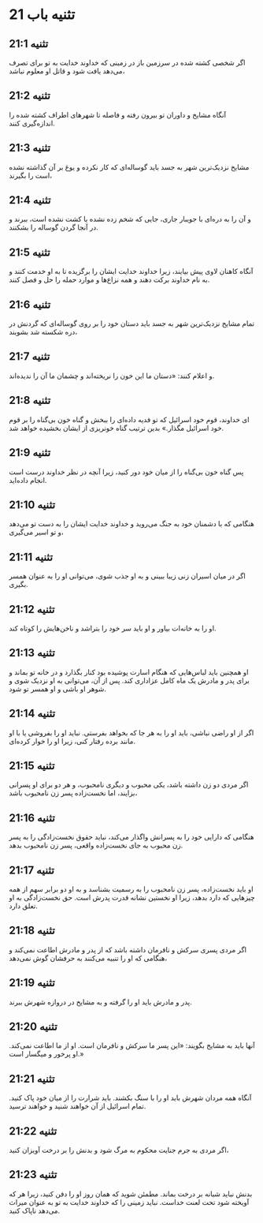 # تثنیه باب 21

## تثنیه 21:1
اگر شخصی کشته شده در سرزمین باز در زمینی که خداوند خدایت به تو برای تصرف می‌دهد یافت شود و قاتل او معلوم نباشد،

## تثنیه 21:2
آنگاه مشایخ و داوران تو بیرون رفته و فاصله تا شهرهای اطراف کشته شده را اندازه‌گیری کنند.

## تثنیه 21:3
مشایخ نزدیک‌ترین شهر به جسد باید گوساله‌ای که کار نکرده و یوغ بر آن گذاشته نشده است را بگیرند،

## تثنیه 21:4
و آن را به دره‌ای با جویبار جاری، جایی که شخم زده نشده یا کشت نشده است، ببرند و در آنجا گردن گوساله را بشکنند.

## تثنیه 21:5
آنگاه کاهنان لاوی پیش بیایند، زیرا خداوند خدایت ایشان را برگزیده تا به او خدمت کنند و به نام خداوند برکت دهند و همه نزاع‌ها و موارد حمله را حل و فصل کنند.

## تثنیه 21:6
تمام مشایخ نزدیک‌ترین شهر به جسد باید دستان خود را بر روی گوساله‌ای که گردنش در دره شکسته شد بشویند،

## تثنیه 21:7
و اعلام کنند: «دستان ما این خون را نریخته‌اند و چشمان ما آن را ندیده‌اند.

## تثنیه 21:8
ای خداوند، قوم خود اسرائیل که تو فدیه داده‌ای را ببخش و گناه خون بی‌گناه را بر قوم خود اسرائیل مگذار.» بدین ترتیب گناه خونریزی از ایشان بخشیده خواهد شد.

## تثنیه 21:9
پس گناه خون بی‌گناه را از میان خود دور کنید، زیرا آنچه در نظر خداوند درست است انجام داده‌اید.

## تثنیه 21:10
هنگامی که با دشمنان خود به جنگ می‌روید و خداوند خدایت ایشان را به دست تو می‌دهد و تو اسیر می‌گیری،

## تثنیه 21:11
اگر در میان اسیران زنی زیبا ببینی و به او جذب شوی، می‌توانی او را به عنوان همسر بگیری.

## تثنیه 21:12
او را به خانه‌ات بیاور و او باید سر خود را بتراشد و ناخن‌هایش را کوتاه کند.

## تثنیه 21:13
او همچنین باید لباس‌هایی که هنگام اسارت پوشیده بود کنار بگذارد و در خانه تو بماند و برای پدر و مادرش یک ماه کامل عزاداری کند. پس از آن، می‌توانی به او نزدیک شوی و شوهر او باشی و او همسر تو شود.

## تثنیه 21:14
اگر از او راضی نباشی، باید او را به هر جا که بخواهد بفرستی. نباید او را بفروشی یا با او مانند برده رفتار کنی، زیرا او را خوار کرده‌ای.

## تثنیه 21:15
اگر مردی دو زن داشته باشد، یکی محبوب و دیگری نامحبوب، و هر دو برای او پسرانی بزایند، اما نخست‌زاده پسر زن نامحبوب باشد،

## تثنیه 21:16
هنگامی که دارایی خود را به پسرانش واگذار می‌کند، نباید حقوق نخست‌زادگی را به پسر زن محبوب به جای نخست‌زاده واقعی، پسر زن نامحبوب بدهد.

## تثنیه 21:17
او باید نخست‌زاده، پسر زن نامحبوب را به رسمیت بشناسد و به او دو برابر سهم از همه چیزهایی که دارد بدهد، زیرا او نخستین نشانه قدرت پدرش است. حق نخست‌زادگی به او تعلق دارد.

## تثنیه 21:18
اگر مردی پسری سرکش و نافرمان داشته باشد که از پدر و مادرش اطاعت نمی‌کند و هنگامی که او را تنبیه می‌کنند به حرفشان گوش نمی‌دهد،

## تثنیه 21:19
پدر و مادرش باید او را گرفته و به مشایخ در دروازه شهرش ببرند.

## تثنیه 21:20
آنها باید به مشایخ بگویند: «این پسر ما سرکش و نافرمان است. او از ما اطاعت نمی‌کند. او پرخور و میگسار است.»

## تثنیه 21:21
آنگاه همه مردان شهرش باید او را با سنگ بکشند. باید شرارت را از میان خود پاک کنید. تمام اسرائیل از آن خواهند شنید و خواهند ترسید.

## تثنیه 21:22
اگر مردی به جرم جنایت محکوم به مرگ شود و بدنش را بر درخت آویزان کنید،

## تثنیه 21:23
بدنش نباید شبانه بر درخت بماند. مطمئن شوید که همان روز او را دفن کنید، زیرا هر که آویخته شود تحت لعنت خداست. نباید زمینی را که خداوند خدایت به تو به عنوان میراث می‌دهد ناپاک کنید.
